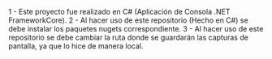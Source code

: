 1 - Este proyecto fue realizado en C# (Aplicación de Consola .NET FrameworkCore).
2 - Al hacer uso de este repositorio (Hecho en C#) se debe instalar los paquetes nugets correspondiente.
3 - Al hacer uso de este repositorio se debe cambiar la ruta donde se guardarán las capturas de pantalla, ya que lo hice de manera local.
